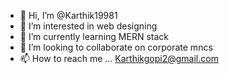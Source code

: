 - 👋 Hi, I’m @Karthik19981
- 👀 I’m interested in web designing
- 🌱 I’m currently learning MERN stack 
- 💞️ I’m looking to collaborate on corporate mncs
- 📫 How to reach me ...
     Karthikgopi2@gmail.com

<!---
Karthik19981/Karthik19981 is a ✨ special ✨ repository because its `README.md` (this file) appears on your GitHub profile.
You can click the Preview link to take a look at your changes.
--->
